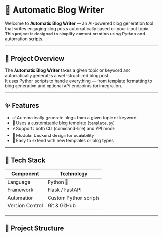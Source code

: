 # 🧠 Automatic Blog Writer

Welcome to **Automatic Blog Writer** — an AI-powered blog generation tool that writes engaging blog posts automatically based on your input topic.  
This project is designed to simplify content creation using Python and automation scripts.

---

## 🚀 Project Overview

The **Automatic Blog Writer** takes a given topic or keyword and automatically generates a well-structured blog post.  
It uses Python scripts to handle everything — from template formatting to blog generation and optional API endpoints for integration.

---

## ✨ Features

- ✅ Automatically generate blogs from a given topic or keyword  
- 🧩 Uses a customizable blog template (`template.py`)  
- ⚡ Supports both CLI (command-line) and API mode  
- 🧱 Modular backend design for scalability  
- 🔧 Easy to extend with new templates or blog types  

---

## 🧰 Tech Stack

| Component | Technology |
|------------|-------------|
| Language | Python 🐍 |
| Framework | Flask / FastAPI |
| Automation | Custom Python scripts |
| Version Control | Git & GitHub |

---

## 📂 Project Structure

